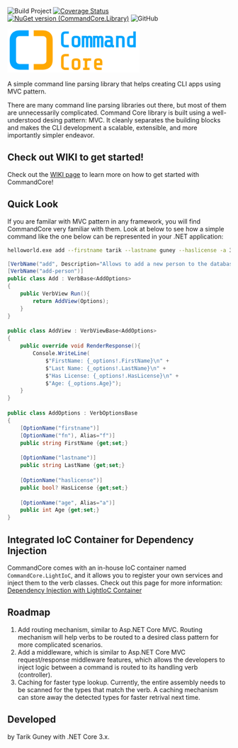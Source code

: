 ![Build Project](https://github.com/tarikguney/command-core/workflows/Build%20Project/badge.svg?branch=master)
[![Coverage Status](https://coveralls.io/repos/github/tarikguney/command-core/badge.svg?branch=master)](https://coveralls.io/github/tarikguney/command-core?branch=master)
[![NuGet version (CommandCore.Library)](https://img.shields.io/nuget/v/CommandCore.Library.svg)](https://www.nuget.org/packages/CommandCore.Library/)
![GitHub](https://img.shields.io/github/license/tarikguney/command-core)

<img src="./command-core-logo.png" height="100px"/>

A simple command line parsing library that helps creating CLI apps using MVC pattern.

There are many command line parsing libraries out there, but most of them are unnecessarily complicated. Command Core library is built using a well-understood desing pattern: MVC. It cleanly separates the building blocks and makes the CLI development a scalable, extensible, and more importantly simpler endeavor. 

## Check out WIKI to get started!

Check out the [WIKI page](https://github.com/tarikguney/command-core/wiki) to learn more on how to get started with CommandCore!

## Quick Look

If you are familar with MVC pattern in any framework, you will find CommandCore very familiar with them. Look at below to see how a simple command like the one below can be represented in your .NET application:

```bash
helloworld.exe add --firstname tarik --lastname guney --haslicense -a 33
```

```c#
[VerbName("add", Description="Allows to add a new person to the database.")]
[VerbName("add-person")]
public class Add : VerbBase<AddOptions>
{
    public VerbView Run(){
        return AddView(Options);
    }
}

public class AddView : VerbViewBase<AddOptions>
{
    public override void RenderResponse(){
        Console.WriteLine(
            $"FirstName: {_options!.FirstName}\n" +
            $"Last Name: {_options!.LastName}\n" +
            $"Has License: {_options!.HasLicense}\n" +
            $"Age: {_options.Age}");
    }
}

public class AddOptions : VerbOptionsBase
{
    [OptionName("firstname")]
    [OptionName("fn"), Alias="f")]
    public string FirstName {get;set;}
    
    [OptionName("lastname")]
    public string LastName {get;set;}

    [OptionName("haslicense")]
    public bool? HasLicense {get;set;}
    
    [OptionName("age", Alias="a")]
    public int Age {get;set;}
}
```

## Integrated IoC Container for Dependency Injection

CommandCore comes with an in-house IoC container named `CommandCore.LightIoC`, and it allows you to register your own services and inject them to the verb classes. Check out this page for more information: [Dependency Injection with LightIoC Container](https://github.com/tarikguney/command-core/wiki/Dependency-Injection-with-LightIoC-Container)

## Roadmap

1. Add routing mechanism, similar to Asp.NET Core MVC. Routing mechanism will help verbs to be routed to a desired class pattern for more complicated scenarios.
2. Add a middleware, which is similar to Asp.NET Core MVC request/response middleware features, which allows the developers to inject logic between a command is routed to its handling verb (controller).
3. Caching for faster type lookup. Currently, the entire assembly needs to be scanned for the types that match the verb. A caching mechanism can store away the detected types for faster retrival next time.

## Developed

by Tarik Guney with .NET Core 3.x.
